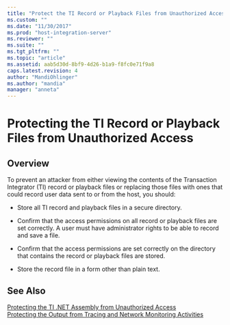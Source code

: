 ```yaml
---
title: "Protect the TI Record or Playback Files from Unauthorized Access | Microsoft Docs"
ms.custom: ""
ms.date: "11/30/2017"
ms.prod: "host-integration-server"
ms.reviewer: ""
ms.suite: ""
ms.tgt_pltfrm: ""
ms.topic: "article"
ms.assetid: aab5d30d-8bf9-4d26-b1a9-f8fc0e71f9a8
caps.latest.revision: 4
author: "MandiOhlinger"
ms.author: "mandia"
manager: "anneta"
---
```

# Protecting the TI Record or Playback Files from Unauthorized Access

## Overview
To prevent an attacker from either viewing the contents of the Transaction Integrator (TI) record or playback files or replacing those files with ones that could record user data sent to or from the host, you should:  
  
-   Store all TI record and playback files in a secure directory.  
  
-   Confirm that the access permissions on all record or playback files are set correctly. A user must have administrator rights to be able to record and save a file.  
  
-   Confirm that the access permissions are set correctly on the directory that contains the record or playback files are stored.  
  
-   Store the record file in a form other than plain text.  
  
## See Also  
 [Protecting the TI .NET Assembly from Unauthorized Access](../core/protecting-the-ti-net-assembly-from-unauthorized-access2.md)   
 [Protecting the Output from Tracing and Network Monitoring Activities](../core/protecting-the-output-from-tracing-and-network-monitoring-activities2.md)   